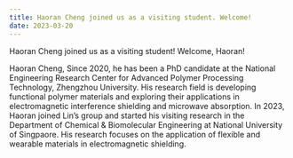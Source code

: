 ```yaml
---
title: Haoran Cheng joined us as a visiting student. Welcome!
date: 2023-03-20
---
```


Haoran Cheng joined us as a visiting student! Welcome, Haoran!

<!--more-->

Haoran Cheng, Since 2020, he has been a PhD candidate at the National Engineering Research Center for Advanced Polymer Processing Technology, Zhengzhou University. His research field is developing functional polymer materials and exploring their applications in electromagnetic interference shielding and microwave absorption. In 2023, Haoran joined Lin’s group and started his visiting research in the Department of Chemical & Biomolecular Engineering at National University of Singpaore. His research focuses on the application of flexible and wearable materials in electromagnetic shielding.
